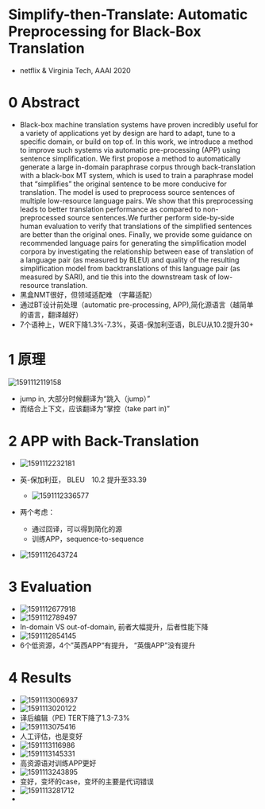 # Simplify-then-Translate: Automatic Preprocessing for Black-Box Translation

-   netflix & Virginia Tech, AAAI 2020

# 0 Abstract

-   Black-box machine translation systems have proven incredibly useful for a variety of applications yet by design are hard to adapt, tune to a specific domain, or build on top of. In this work, we introduce a method to improve such systems via automatic pre-processing (APP) using sentence simplification. We first propose a method to automatically generate a large in-domain paraphrase corpus through back-translation with a black-box MT system, which is used to train a paraphrase model that “simplifies” the original sentence to be more conducive for translation. The model is used to preprocess source sentences of multiple low-resource language pairs. We show that this preprocessing leads to better translation performance as compared to non-preprocessed source sentences.We further perform side-by-side human evaluation to verify that translations of the simplified sentences are better than the original ones. Finally, we provide some guidance on recommended language pairs for generating the simplification model corpora by investigating the relationship between ease of translation of a language pair (as measured by BLEU) and quality of the resulting simplification model from backtranslations of this language pair (as measured by SARI), and tie this into the downstream task of low-resource translation.
-   黑盒NMT很好，但领域适配难 （字幕适配）
-   通过BT设计前处理（automatic pre-processing, APP),简化源语言（越简单的语言，翻译越好）
-   7个语种上，WER下降1.3%-7.3%，英语-保加利亚语，BLEU从10.2提升30+



# 1 原理

![1591112119158](1591112119158.png)

-   jump in, 大部分时候翻译为“跳入（jump）”
-   而结合上下文，应该翻译为“掌控（take part in)” 

# 2 APP with Back-Translation

-   ![1591112232181](1591112232181.png)
-   英-保加利亚， BLEU　10.2 提升至33.39
    -   ![1591112336577](1591112336577.png)

-   两个考虑：
    -   通过回译，可以得到简化的源
    -   训练APP，sequence-to-sequence
-   ![1591112643724](1591112643724.png)

# 3 Evaluation

-   ![1591112677918](1591112677918.png)
-   ![1591112789497](1591112789497.png)
-   In-domain  VS out-of-domain, 前者大幅提升，后者性能下降
-   ![1591112854145](1591112854145.png)
-   6个低资源，4个”英西APP“有提升， “英俄APP”没有提升

# 4 Results

-   ![1591113006937](1591113006937.png)
-   ![1591113020122](1591113020122.png)
-   译后编辑（PE) TER下降了1.3-7.3%
-   ![1591113075416](1591113075416.png)
-   人工评估，也是变好
-   ![1591113116986](1591113116986.png)
-   ![1591113145331](1591113145331.png)
-   高资源语对训练APP更好
-   ![1591113243895](1591113243895.png)
-   变好，变坏的case，变坏的主要是代词错误
-   ![1591113281712](1591113281712.png)
-   